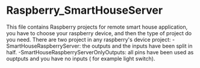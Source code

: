 # Raspberry_SmartHouseServer


This file contains Raspberry projects for remote smart house application, you have to choose your raspberry device, and then the type of project do you need. There are two project in any raspberry's device project:
 -SmartHouseRaspberryServer: the outputs and the inputs have been split in half.
 -SmartHouseRaspberryServerOnlyOutputs: all pins have been used as ouptputs and you have no inputs ( for example light switch). 

